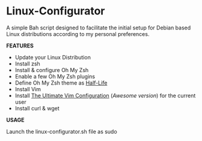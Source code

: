 # Linux-Configurator
A simple Bah script designed to facilitate the initial setup for Debian based Linux distributions according to my personal preferences.

**FEATURES**

- Update your Linux Distribution
- Install zsh
- Install & configure Oh My Zsh
- Enable a few Oh My Zsh plugins
- Define Oh My Zsh theme as [Half-Life](https://github.com/ohmyzsh/ohmyzsh/wiki/Themes#half-life)
- Install Vim
- Install [The Ultimate Vim Configuration](https://github.com/amix/vimrc) (_Awesome version_) for the current user
- Install curl & wget

**USAGE**

Launch the linux-configurator.sh file as sudo


